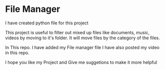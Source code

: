 # File Manager
I have created python file for this project

This project is useful to filter out mixed up files like documents, music, videos by moving to it's folder. 
It will move files by the category of the files.

In This repo. I have added my File manager file
I have also posted my video in this repo.

I hope you like my Project and Give me suggetions to make it more helpful
